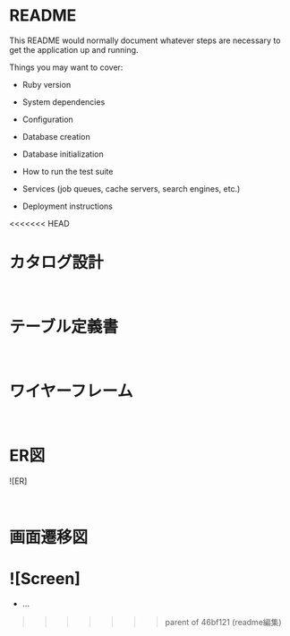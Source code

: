 # README

This README would normally document whatever steps are necessary to get the
application up and running.

Things you may want to cover:

* Ruby version

* System dependencies

* Configuration

* Database creation

* Database initialization

* How to run the test suite

* Services (job queues, cache servers, search engines, etc.)

* Deployment instructions

<<<<<<< HEAD
# カタログ設計


<br>

# テーブル定義書


<br>

# ワイヤーフレーム


<br>

# ER図
![ER]

<br>

# 画面遷移図
![Screen]
=======
* ...
>>>>>>> parent of 46bf121 (readme編集)
